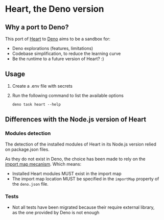 # Heart, the Deno version

## Why a port to Deno?

This port of [Heart](https://heart.fabernovel.com/) to
[Deno](https://deno.land/) aims to be a sandbox for:

- Deno explorations (features, limitations)
- Codebase simplification, to reduce the learning curve
- Be the runtime to a future version of Heart? :)

## Usage

1. Create a .env file with secrets
2. Run the following command to list the available options

   ```shell
   deno task heart --help
   ```

## Differences with the Node.js version of Heart

### Modules detection

The detection of the installed modules of Heart in its Node.js version relied on
package.json files.

As they do not exist in Deno, the choice has been made to rely on the
[import map mecanism](https://deno.land/manual/linking_to_external_code/import_maps).
Which means:

- Installed Heart modules MUST exist in the import map
- The import map location MUST be specified in the `importMap` property of the
  `deno.json` file.

### Tests

- Not all tests have been migrated because their require external library, as
  the one provided by Deno is not enough
